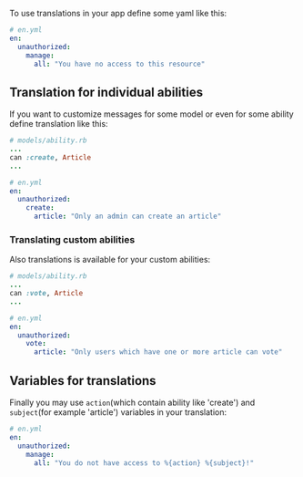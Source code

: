 To use translations in your app define some yaml like this:
```yaml
# en.yml
en:
  unauthorized:
    manage:
      all: "You have no access to this resource"
```
## Translation for individual abilities
If you want to customize messages for some model or even for some ability define translation like this:

```ruby
# models/ability.rb
...
can :create, Article
...
```
```yaml
# en.yml
en:
  unauthorized:
    create:
      article: "Only an admin can create an article"
```

### Translating custom abilities
Also translations is available for your custom abilities:
```ruby
# models/ability.rb
...
can :vote, Article
...
```
```yaml
# en.yml
en:
  unauthorized:
    vote:
      article: "Only users which have one or more article can vote"
```
## Variables for translations
Finally you may use `action`(which contain ability like 'create') and `subject`(for example 'article') variables in your translation:
```yaml
# en.yml
en:
  unauthorized:
    manage:
      all: "You do not have access to %{action} %{subject}!"
```